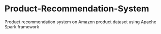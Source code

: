 # Product-Recommendation-System
Product recommendation system on Amazon product dataset using Apache Spark framework
